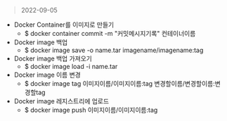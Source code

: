> 2022-09-05

- Docker Container를 이미지로 만들기
  - $ docker container commit -m "커밋메시지기록" 컨테이너이름
- Docker image 백업
  - $ docker image save -o name.tar imagename/imagename:tag
- Docker image 백업 가져오기
  - $ docker image load -i name.tar
- Docker image 이름 변경
  - $ docker image tag 이미지이름/이미지이름:tag 변경할이름/변경할이름:변경할tag
- Docker image 레지스트리에 업로드
  - $ docker image push 이미지이름/이미지이름:tag